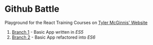 # Github Battle

Playground for the React Training Courses on [Tyler McGinnis' Website](https://tylermcginnis.com)

1. [Branch 1](https://github.com/nahum-smith/github-battle/tree/fundamentals-ES5) - Basic App written in *ES5*
2. [Branch 2](https://github.com/nahum-smith/github-battle/tree/modernjs) - Basic App refactored into *ES6*
